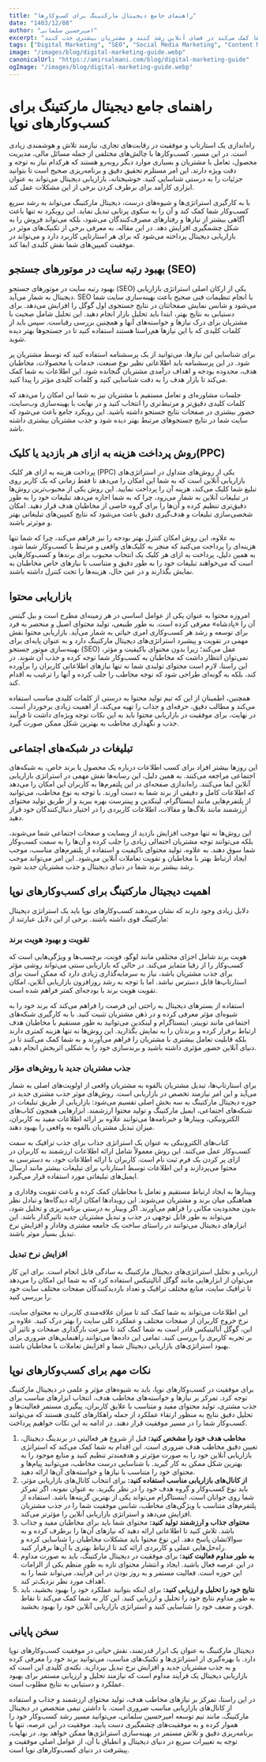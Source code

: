```yaml
---
title: "راهنمای جامع دیجیتال مارکتینگ برای کسب‌وکارها"
date: "1403/12/08"
author: "امیرحسین سلمانی"
excerpt: "در این مقاله، استراتژی‌ها و تکنیک‌های کلیدی دیجیتال مارکتینگ را بررسی می‌کنیم که به کسب‌وکارها کمک می‌کند در فضای آنلاین رشد کنند و مشتریان بیشتری جذب کنند."
tags: ["Digital Marketing", "SEO", "Social Media Marketing", "Content Marketing", "Business Growth"]
image: "/images/blog/digital-marketing-guide.webp"
canonicalUrl: "https://amirsalmani.com/blog/digital-marketing-guide"
ogImage: "/images/blog/digital-marketing-guide.webp"
---
```


# راهنمای جامع دیجیتال مارکتینگ برای کسب‌وکارهای نوپا

راه‌اندازی یک استارتاپ و موفقیت در رقابت‌های تجاری، نیازمند تلاش و هوشمندی زیادی است. در این مسیر، کسب‌وکارها با چالش‌های مختلفی از جمله مسائل مالی، مدیریت محصول، تعامل با مشتریان و بسیاری موارد دیگر روبه‌رو هستند که هرکدام نیاز به توجه و دقت ویژه دارند. این امر مستلزم تحقیق دقیق و برنامه‌ریزی صحیح است تا بتوانید جزئیات را به درستی شناسایی کنید. خوشبختانه، بازاریابی دیجیتال می‌تواند به عنوان ابزاری کارآمد برای برطرف کردن برخی از این مشکلات عمل کند.

با به کارگیری استراتژی‌ها و شیوه‌های درست، دیجیتال مارکتینگ می‌تواند به رشد سریع کسب‌وکار شما کمک کند و آن را به سکوی پرتابی تبدیل نماید. این رویکرد نه تنها باعث آگاهی بیشتر از نیازها و رفتارهای مصرف‌کنندگان می‌شود، بلکه می‌تواند فروش را به شکل چشمگیری افزایش دهد. در این مقاله، به معرفی برخی از تکنیک‌های موثر در بازاریابی دیجیتال پرداخته می‌شود که برای هر استارتاپی کاربرد دارد و می‌تواند در موفقیت کمپین‌های شما نقش کلیدی ایفا کند.

## بهبود رتبه سایت در موتورهای جستجو (SEO)

بهبود رتبه سایت در موتورهای جستجو (SEO) یکی از ارکان اصلی استراتژی‌ بازاریابی دیجیتال به شمار می‌آید. SEO با انجام تنظیمات فنی صحیح باعث بهینه‌سازی سایت شما می‌شود و شانس نمایش صفحاتتان در نتایج جستجوی اول گوگل را افزایش می‌دهد. برای دستیابی به نتایج بهتر، ابتدا باید تحلیل بازار انجام دهید. این تحلیل شامل صحبت با مشتریان برای درک نیازها و خواسته‌های آنها و همچنین بررسی رقباست. سپس باید از کلمات کلیدی که با این نیازها هم‌راستا هستند استفاده کنید تا در جستجوها بهتر دیده شوید.

برای شناسایی این نیازها، می‌توانید از یک پرسشنامه استفاده کنید که توسط مشتریان پر شود. در این پرسشنامه باید اطلاعاتی نظیر نوع صنعت، خدمات یا محصولات، مخاطبان هدف، محدوده بودجه و اهداف درآمدی مشتریان گنجانده شود. این اطلاعات به شما کمک می‌کند تا بازار هدف را به ‌دقت شناسایی کنید و کلمات کلیدی مؤثر را پیدا کنید.

جلسات مشاوره‌ای و تعامل مستقیم با مشتریان نیز به شما این امکان را می‌دهد که کلمات کلیدی دقیق‌تر و مرتبط‌تری را انتخاب کنید و در نهایت با بهینه‌سازی وب‌سایت، حضور بیشتری در صفحات نتایج جستجو داشته باشید. این رویکرد جامع باعث می‌شود که سایت شما در نتایج جستجوهای مرتبط بهتر دیده شود و جذب مشتریان بیشتری داشته باشد.

## روش پرداخت هزینه به ازای هر بازدید یا کلیک(PPC)

پرداخت هزینه به ازای هر کلیک (PPC) یکی از روش‌های متداول در استراتژی‌های بازاریابی آنلاین است که به شما این امکان را می‌دهد تا فقط زمانی که یک کاربر روی تبلیغ شما کلیک می‌کند، هزینه آن را پرداخت نمایید. این روش یکی از محبوب‌ترین روش‌ها در تبلیغات آنلاین به شمار می‌رود، چرا که به شما اجازه می‌دهد تبلیغات خود را به ‌طور دقیق‌تری تنظیم کرده و آن‌ها را برای گروه خاصی از مخاطبان هدف قرار دهید. امکان شخصی‌سازی تبلیغات و هدف‌گیری دقیق باعث می‌شود که نتایج کمپین‌های تبلیغاتی بهتر و موثرتر باشند.

به ‌علاوه، این روش امکان کنترل بهتر بودجه را نیز فراهم می‌کند، چرا که شما تنها هزینه‌ای را پرداخت می‌کنید که منجر به کلیک‌های واقعی و مرتبط با کسب‌وکار شما شود. به همین دلیل، پرداخت به ازای هر کلیک یک انتخاب محبوب برای برندها و کسب‌وکارهایی است که می‌خواهند تبلیغات خود را به‌ طور دقیق و متناسب با نیازهای خاص مخاطبان به نمایش بگذارند و در عین حال، هزینه‌ها را تحت کنترل داشته باشند.

## بازاریابی محتوا

امروزه محتوا به عنوان یکی از عوامل اساسی در هر زمینه‌ای مطرح است و بیل گیتس آن را «پادشاه» معرفی کرده است. به طور طبیعی، تولید محتوای اصیل و منحصر به ‌فرد برای توسعه و رشد هر کسب‌وکاری امری حیاتی به شمار می‌آید. بازاریابی محتوا نقش مهمی در تقویت و پیشبرد استراتژی‌های دیجیتال مارکتینگ دارد و به عنوان پایه‌ای برای بهینه‌سازی موتور جستجو (SEO) عمل می‌کند؛ زیرا بدون محتوای باکیفیت و مؤثر، نمی‌توان انتظار داشت که مخاطبان به کسب‌وکار شما توجه کرده و جذب آن شوند. در این راستا، لازم است محتوای تولیدی شما نه تنها نیازهای اطلاعاتی کاربران را برآورده کند، بلکه به گونه‌ای طراحی شود که توجه مخاطب را جلب کرده و آنها را ترغیب به اقدام کند.

همچنین، اطمینان از این که تیم تولید محتوا به درستی از کلمات کلیدی مناسب استفاده می‌کند و مطالب دقیق، حرفه‌ای و جذاب را تهیه می‌کند، از اهمیت زیادی برخوردار است. در نهایت، برای موفقیت در بازاریابی محتوا باید به این نکات توجه ویژه‌ای داشت تا فرآیند جذب و نگهداری مخاطب به بهترین شکل ممکن صورت گیرد.

## تبلیغات در شبکه‌های اجتماعی

این روزها بیشتر افراد برای کسب اطلاعات درباره یک محصول یا برند خاص، به شبکه‌های اجتماعی مراجعه می‌کنند. به همین دلیل، این رسانه‌ها نقش مهمی در استراتژی بازاریابی آنلاین ایفا می‌کنند. راه‌اندازی صفحه‌ای در این پلتفرم‌ها به کاربران این امکان را می‌دهد که اطلاعات کامل و دقیقی از برند شما به دست آورند. با توجه به نوع مخاطب، می‌توانید از پلتفرم‌هایی مانند اینستاگرام، لینکدین و پینترست بهره ببرید و از طریق تولید محتوای ارزشمند مانند بلاگ‌ها و مقالات، اطلاعات کاربردی را در اختیار دنبال‌کنندگان خود قرار دهید.

این روش‌ها نه تنها موجب افزایش بازدید از وبسایت و صفحات اجتماعی شما می‌شوند، بلکه می‌توانند توجه مشتریان احتمالی زیادی را جلب کرده و آن‌ها را به سمت کسب‌وکار شما سوق دهند. به علاوه، تولید محتوای باکیفیت و استفاده از پلتفرم‌های مناسب، موجب ایجاد ارتباط بهتر با مخاطبان و تقویت تعاملات آنلاین می‌شود. این امر می‌تواند موجب رشد بیشتر برند شما در دنیای دیجیتال و جذب مشتریان جدید شود.

## اهمیت دیجیتال مارکتینگ برای کسب‌وکارهای نوپا

دلایل زیادی وجود دارند که نشان می‌دهند کسب‌وکارهای نوپا باید یک استراتژی دیجیتال مارکتینگ قوی داشته باشند. برخی از این دلایل عبارتند از:

### تقویت و بهبود هویت برند

هویت برند شامل اجزای مختلفی مانند لوگو، فونت، برچسب‌ها و ویژگی‌هایی است که کسب‌وکار را از رقبا متمایز می‌کند. در حالی که بازاریابی سنتی می‌تواند روشی مؤثر برای جذب مشتریان باشد، نیاز به سرمایه‌گذاری زیادی دارد که ممکن است برای استارتاپ‌ها قابل دسترس نباشد. اما با توجه به رشد روزافزون بازاریابی آنلاین، امکان تقویت هویت برند با بودجه‌ای کمتر فراهم شده است.

استفاده از بسترهای دیجیتال به راحتی این فرصت را فراهم می‌کند که برند خود را به شیوه‌ای مؤثر معرفی کرده و در ذهن مشتریان تثبیت کنید. با به کارگیری شبکه‌های اجتماعی مانند توییتر، اینستاگرام و لینکدین می‌توانید به طور مستقیم با مخاطبان هدف ارتباط برقرار کرده و برندتان را به نمایش بگذارید. این روش‌ها نه تنها هزینه کمتری دارند بلکه قابلیت تعامل بیشتری با مشتریان را فراهم می‌آورند و به شما کمک می‌کنند تا در دنیای آنلاین حضور مؤثری داشته باشید و برندسازی خود را به شکلی اثربخش انجام دهید.

### جذب مشتریان جدید با روش‌های مؤثر

برای استارتاپ‌ها، تبدیل مشتریان بالقوه به مشتریان واقعی از اولویت‌های اصلی به شمار می‌آید و این امر نیازمند تخصص در بازاریابی است. روش‌های موثر جذب مشتری جدید در حوزه دیجیتال مارکتینگ به سه بخش اصلی تقسیم می‌شود: بازاریابی از طریق تبلیغات در شبکه‌های اجتماعی، ایمیل مارکتینگ و تولید محتوا ارزشمند. ابزارهایی همچون کتاب‌های الکترونیکی، وبینارها و خبرنامه‌ها می‌توانند علاوه بر ارائه اطلاعات مفید به کاربران، میزان تبدیل مشتریان بالقوه به واقعی را بهبود دهند.

کتاب‌های الکترونیکی به عنوان یک استراتژی جذاب برای جذب ترافیک به سمت کسب‌وکار عمل می‌کنند. این روش معمولاً شامل ارائه اطلاعات ارزشمند به کاربران در ازای پر کردن یک فرم ثبت نام است. کاربران با ارائه اطلاعات خود، به دسترسی به محتوا می‌پردازند و این اطلاعات توسط استارتاپ برای تبلیغات بیشتر مانند ارسال ایمیل‌های تبلیغاتی مورد استفاده قرار می‌گیرد.

وبینارها به ایجاد ارتباط مستقیم و تعامل با مخاطبان کمک کرده و باعث تقویت وفاداری و هماهنگی میان برند و مشتریان می‌شوند. این رویدادها امکان ارائه دیدگاه‌ها و تبادل نظر بدون محدودیت مکانی را فراهم می‌آورند. اگر وبینار به درستی برنامه‌ریزی و تحلیل شود، می‌تواند به طور قابل توجهی در جذب و تبدیل مشتریان جدید تاثیرگذار باشد. این ابزارهای دیجیتال می‌توانند در راستای ساخت یک جامعه مشتری وفادار و افزایش نرخ تبدیل بسیار موثر باشند.

### افزایش نرخ تبدیل

ارزیابی و تحلیل استراتژی‌های دیجیتال مارکتینگ به سادگی قابل انجام است. برای این کار می‌توان از ابزارهایی مانند گوگل آنالیتیکس استفاده کرد که به شما این امکان را می‌دهد تا ترافیک سایت، منابع مختلف ترافیک و تعداد بازدیدکنندگان صفحات مختلف سایت خود را بررسی کنید.

این اطلاعات می‌تواند به شما کمک کند تا میزان علاقه‌مندی کاربران به محتوای سایت، نرخ خروج کاربران از صفحات مختلف و عملکرد کلی سایت را بهتر درک کنید. علاوه بر این، گوگل آنالیتیکس قادر است به شما کمک کند تا سرعت بارگذاری صفحات و تاثیر آن بر تجربه کاربری را بررسی کنید. تمامی این داده‌ها می‌توانند راهنمایی‌های ضروری برای بهبود استراتژی‌های بازاریابی دیجیتال شما و افزایش تعاملات با مخاطبان باشند.

## نکات مهم برای کسب‌وکارهای نوپا

برای موفقیت در کسب‌وکارهای نوپا، باید به شیوه‌های مؤثر و علمی در دیجیتال مارکتینگ توجه کرد. تمرکز بر نیازها و خواسته‌های مخاطب هدف، انتخاب ابزارهای مناسب برای جذب مشتری، تولید محتوای مفید و متناسب با علایق کاربران، پیگیری مستمر فعالیت‌ها و تحلیل دقیق نتایج به منظور ارتقاء عملکرد از جمله راهکارهای کلیدی هستند که می‌توانند کسب‌وکار شما را در مسیر موفقیت قرار دهند. در ادامه به این نکات خواهیم پرداخت.

<ol>
<li>
<strong>مخاطب هدف خود را مشخص کنید:&nbsp;</strong>قبل از شروع هر فعالیتی در برندینگ دیجیتال، تعیین دقیق مخاطب هدف ضروری است. این اقدام به شما کمک می&zwnj;کند که استراتژی&zwnj; بازاریابی آنلاین خود را به صورت مؤثرتر و هدفمندتر تنظیم کنید و منابع موجود را به بهترین شکل ممکن به کار گیرید. با شناسایی درست مخاطب، می&zwnj;توانید پیام&zwnj;ها و محتوای خود را متناسب با نیازها و خواسته&zwnj;های آن&zwnj;ها ارائه دهید.
</li>
<li>
<strong>از کانال&zwnj;های بازاریابی مناسب استفاده کنید:</strong> برای انتخاب کانال&zwnj;های بازاریابی مؤثر، باید نوع کسب&zwnj;وکار و گروه هدف خود را در نظر بگیرید. به عنوان نمونه، اگر تمرکز شما روی جوانان است، اینستاگرام می&zwnj;تواند یکی از بهترین گزینه&zwnj;ها باشد. استفاده از پلتفرم&zwnj;های متناسب با ویژگی&zwnj;های مخاطب، شانس موفقیت شما را در جذب مشتریان افزایش می&zwnj;دهد و استراتژی بازاریابی آنلاین را مؤثرتر می&zwnj;کند.
</li>
<li>
<strong>محتوای جذاب و ارزشمند تولید کنید:</strong> محتوای شما باید برای مخاطبان مفید و جذاب باشد. تلاش کنید تا اطلاعاتی ارائه دهید که نیازهای آن&zwnj;ها را برطرف کرده و به سوالاتشان پاسخ دهد. این نوع محتوا باید مشکلات مخاطبان را شناسایی کرده و راه&zwnj;حل&zwnj;هایی عملی و کاربردی ارائه کند تا ارتباط بهتری با آن&zwnj;ها برقرار کنید.
</li>
<li>
<strong>به طور مداوم فعالیت کنید: </strong>برای موفقیت در دیجیتال مارکتینگ، باید به صورت مداوم در این عرصه فعال باشید. ایجاد و انتشار محتوای تازه به طور منظم یکی از الزامات این حوزه است. فعالیت مستمر و به روز بودن در این فرآیند، می&zwnj;تواند شما را به اهداف مورد نظر نزدیک&zwnj;تر کند.
</li>
<li>
<strong>نتایج خود را تحلیل و ارزیابی کنید:</strong> برای اینکه بتوانید عملکرد خود را بهبود بخشید، باید به طور مداوم نتایج خود را تحلیل و ارزیابی کنید. این کار به شما کمک می&zwnj;کند تا نقاط قوت و ضعف خود را شناسایی کنید و استراتژی بازاریابی آنلاین خود را بهبود بخشید.
</li>
</ol>

## سخن پایانی

دیجیتال مارکتینگ به عنوان یک ابزار قدرتمند، نقش حیاتی در موفقیت کسب‌وکارهای نوپا دارد. با بهره‌گیری از استراتژی‌ها و تکنیک‌های مناسب، می‌توانید برند خود را معرفی کرده و به جذب مشتریان جدید و افزایش نرخ تبدیل بپردازید. نکته‌ی کلیدی این است که بازاریابی دیجیتال یک فرآیند مداوم است که نیازمند تحلیل و ارزیابی مستمر برای بهبود عملکرد و دستیابی به نتایج مطلوب است.

در این راستا، تمرکز بر نیازهای مخاطب هدف، تولید محتوای ارزشمند و جذاب و استفاده از کانال‌های بازاریابی مناسب ضروری است. با داشتن تیمی متخصص در دیجیتال مارکتینگ، مانند تیم توسعه امیرحسین سلمانی، می‌توانید مسیر رشد کسب‌وکار خود را هموار کرده و به موفقیت‌های چشمگیری دست یابید. موفقیت در این عرصه، تنها با برنامه‌ریزی دقیق و تلاش مستمر در بهینه‌سازی استراتژی‌ها ممکن خواهد بود. در نهایت، توجه به تغییرات سریع در دنیای دیجیتال و انطباق با آن، از عوامل اصلی موفقیت و پیشرفت در دنیای کسب‌وکارهای نوپا است.

